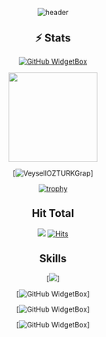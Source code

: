 
<div align="center">

![header](https://capsule-render.vercel.app/api?type=waving&color=0:EEFF00,100:a82da8&height=300&section=header&text=VeyselOZTURK%20&fontSize=90&animation=fadeIn&fontAlignY=38&desc=Welcome%20to%20%20my%20profile%20&descAlignY=51&descAlign=62)

## ⚡ Stats 

[![GitHub WidgetBox](https://github-widgetbox.vercel.app/api/profile?username=VeysellOZTURK&data=followers,repositories,stars,commits)]()

<img height="180em" src="https://github-readme-stats.vercel.app/api?username=VeysellOZTURK&count_private=true&theme=radical&show_icons=true&hide=stars"/>



[![VeysellOZTURKGrap](https://github-readme-activity-graph.vercel.app/graph?username=VeysellOZTURK&hide_border=true&theme=xcode)]
  
[![trophy](https://github-profile-trophy.vercel.app/?username=VeysellOZTURK)]([https://github.com/ryo-ma/github-profile-trophy](https://github.com/VeysellOZTURK))
  
  
## Hit Total
![](https://komarev.com/ghpvc/?username=VeysellOZTURK)
[![Hits](https://hits.seeyoufarm.com/api/count/incr/badge.svg?url=https%3A%2F%2Fgithub.com%2FVeysellOZTURK&count_bg=%23FF0071&title_bg=%23555555&icon=&icon_color=%23724040&title=hits&edge_flat=false)]()
  
## Skills

[![](https://github-widgetbox.vercel.app/api/skills?names=js,csharp,python,html,css,PostgreSQL,json,php,java&includeNames=true)]
  
 [![GitHub WidgetBox](https://github-widgetbox.vercel.app/api/skills?tools=git,npm,nodejs&includeNames=true)]
 
 [![GitHub WidgetBox](https://github-widgetbox.vercel.app/api/skills?frameworks=bootstrap,tailwind,react,electron,dotnet&includeNames=true)]
  
 [![GitHub WidgetBox](https://github-widgetbox.vercel.app/api/skills?software=linux,vscode,windows&includeNames=true)]
  

</div>
